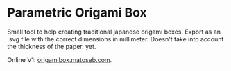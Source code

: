 # Parametric Origami Box
Small tool to help creating traditional japanese origami boxes.
Export as an .svg file with the correct dimensions in millimeter.
Doesn't take into account the thickness of the paper. yet.

Online V1: [origamibox.matoseb.com](https://origamibox.matoseb.com).
